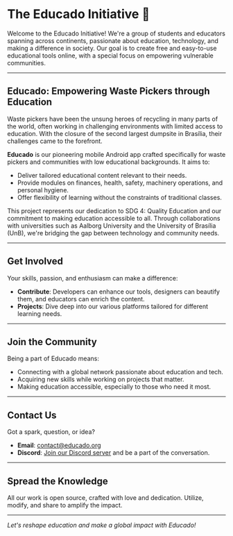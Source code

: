 # The Educado Initiative 👋

Welcome to the Educado Initiative! We're a group of students and educators spanning across continents, passionate about education, technology, and making a difference in society. Our goal is to create free and easy-to-use educational tools online, with a special focus on empowering vulnerable communities.

---

## Educado: Empowering Waste Pickers through Education

Waste pickers have been the unsung heroes of recycling in many parts of the world, often working in challenging environments with limited access to education. With the closure of the second largest dumpsite in Brasília, their challenges came to the forefront.

**Educado** is our pioneering mobile Android app crafted specifically for waste pickers and communities with low educational backgrounds. It aims to:
- Deliver tailored educational content relevant to their needs.
- Provide modules on finances, health, safety, machinery operations, and personal hygiene.
- Offer flexibility of learning without the constraints of traditional classes.

This project represents our dedication to SDG 4: Quality Education and our commitment to making education accessible to all. Through collaborations with universities such as Aalborg University and the University of Brasília (UnB), we're bridging the gap between technology and community needs.

---

## Get Involved

Your skills, passion, and enthusiasm can make a difference:
- **Contribute**: Developers can enhance our tools, designers can beautify them, and educators can enrich the content.
- **Projects**: Dive deep into our various platforms tailored for different learning needs.

---

## Join the Community

Being a part of Educado means:
- Connecting with a global network passionate about education and tech.
- Acquiring new skills while working on projects that matter.
- Making education accessible, especially to those who need it most.

---

## Contact Us

Got a spark, question, or idea?
- **Email**: contact@educado.org
- **Discord**: [Join our Discord server](https://discord.gg/educado) and be a part of the conversation.

---

## Spread the Knowledge

All our work is open source, crafted with love and dedication. Utilize, modify, and share to amplify the impact.

---

_Let's reshape education and make a global impact with Educado!_
